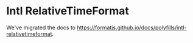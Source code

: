 # Intl RelativeTimeFormat

We've migrated the docs to https://formatjs.github.io/docs/polyfills/intl-relativetimeformat.
